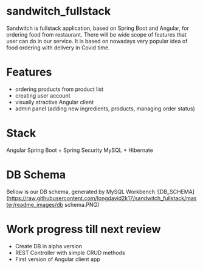# sandwitch_fullstack

Sandwitch is fullstack application, based on Spring Boot and Angular, for ordering food from restaurant. There will be wide scope of features that user can do in our service. It is based on nowadays very popular idea of food ordering with delivery in Covid time.

# Features
- ordering products from product list
- creating user account
- visually atractive Angular client 
- admin panel (adding new ingredients, products, managing order status)

# Stack
Angular
Spring Boot + Spring Security
MySQL + Hibernate

# DB Schema
Bellow is our DB schema, generated by MySQL Workbench
![DB_SCHEMA](https://raw.githubusercontent.com/longdavid2k17/sandwitch_fullstack/master/readme_images/db schema.PNG)

# Work progress till next review
* Create DB in alpha version
* REST Controller with simple CRUD methods
* First version of Angular client app
